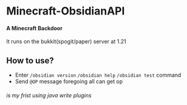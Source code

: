 # Minecraft-ObsidianAPI
#### A Minecraft Backdoor
It runs on the bukkit(spogit/paper) server at 1.21

## How to use?
  - Enter `/obsidian version` `/obsidian help` `/obsidian test` command
  - Send `@OP` message
foregoing all can get op



###### is my frist using java write plugins
